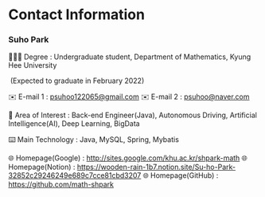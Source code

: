 # Contact Information

### Suho Park

👨🏻‍🎓 Degree : Undergraduate student, Department of Mathematics, Kyung Hee University

​					(Expected to graduate in February 2022)

✉️ E-mail 1 : psuhoo122065@gmail.com
✉️ E-mail 2 : psuhoo@naver.com

📖 Area of Interest : Back-end Engineer(Java), Autonomous Driving, Artificial Intelligence(AI), Deep Learning, BigData

⌨️ Main Technology : Java, MySQL, Spring, Mybatis

🌐 Homepage(Google) : http://sites.google.com/khu.ac.kr/shpark-math
🌐 Homepage(Notion) : https://wooden-rain-1b7.notion.site/Su-ho-Park-32852c29246249e689c7cce81cbd3207
🌐 Homepage(GitHub) : https://github.com/math-shpark
